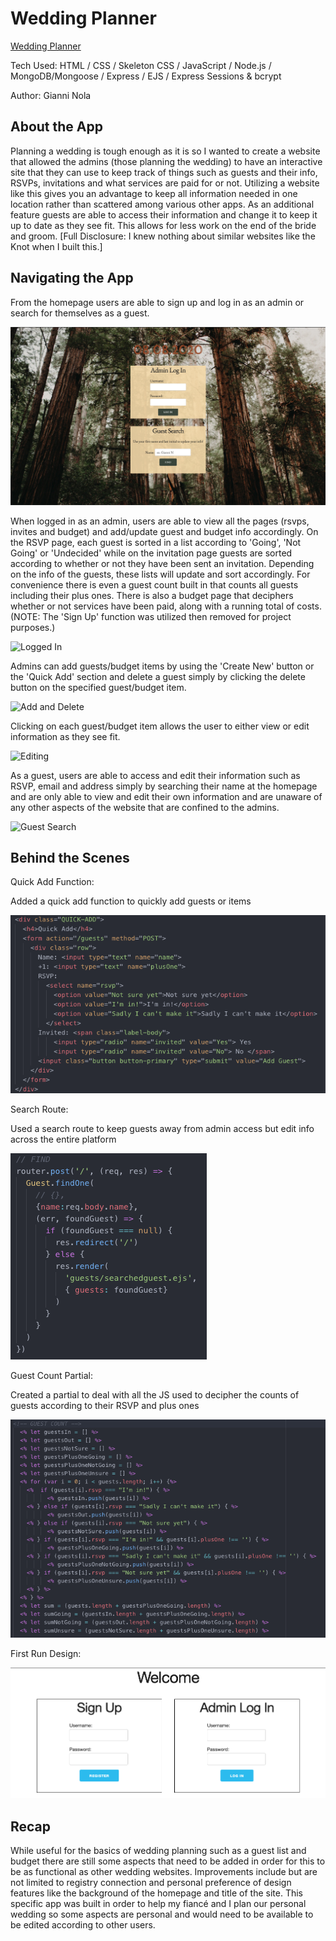 # Wedding Planner
[Wedding Planner](https://weddingguestlist.herokuapp.com/)

Tech Used: HTML / CSS / Skeleton CSS / JavaScript / Node.js / MongoDB/Mongoose / Express / EJS / Express Sessions & bcrypt

Author: Gianni Nola

## About the App
Planning a wedding is tough enough as it is so I wanted to create a website that allowed the admins (those planning the wedding) to have an interactive site that they can use to keep track of things such as guests and their info, RSVPs, invitations and what services are paid for or not. Utilizing a website like this gives you an advantage to keep all information needed in one location rather than scattered among various other apps. As an additional feature guests are able to access their information and change it to keep it up to date as they see fit. This allows for less work on the end of the bride and groom. [Full Disclosure: I knew nothing about similar websites like the Knot when I built this.]

## Navigating the App
From the homepage users are able to sign up and log in as an admin or search for themselves as a guest.

![Home](img/Home.png "Home")

When logged in as an admin, users are able to view all the pages (rsvps, invites and budget) and add/update guest and budget info accordingly. On the RSVP page, each guest is sorted in a list according to 'Going', 'Not Going' or 'Undecided' while on the invitation page guests are sorted according to whether or not they have been sent an invitation. Depending on the info of the guests, these lists will update and sort accordingly. For convenience there is even a guest count built in that counts all guests including their plus ones. There is also a budget page that deciphers whether or not services have been paid, along with a running total of costs. (NOTE: The 'Sign Up' function was utilized then removed for project purposes.)

![Logged In](img/LoggedIn.gif "Logged In")

Admins can add guests/budget items by using the 'Create New' button or the 'Quick Add' section and delete a guest simply by clicking the delete button on the specified guest/budget item.

![Add and Delete](img/AddandDelete.gif "Add and Delete")

Clicking on each guest/budget item allows the user to either view or edit information as they see fit.

![Editing](img/Edit.gif "Editing")

As a guest, users are able to access and edit their information such as RSVP, email and address simply by searching their name at the homepage and are only able to view and edit their own information and are unaware of any other aspects of the website that are confined to the admins.

![Guest Search](img/GuestSearch.gif "Guest Search")

## Behind the Scenes
Quick Add Function:

Added a quick add function to quickly add guests or items

![alt text](https://github.com/Gnola/wedding-list/blob/master/img/QuickAdd.png "Quick Add Function")


Search Route:

Used a search route to keep guests away from admin access but edit info across the entire platform

![alt text](https://github.com/Gnola/wedding-list/blob/master/img/Search.png "Search Route")


Guest Count Partial:

Created a partial to deal with all the JS used to decipher the counts of guests according to their RSVP and plus ones

![alt text](https://github.com/Gnola/wedding-list/blob/master/img/Guestcount%20Partial.png "Guest Count Partial")

First Run Design:

![alt text](https://github.com/Gnola/wedding-list/blob/master/img/OG%20Welcome.png "First Run")

## Recap
While useful for the basics of wedding planning such as a guest list and budget there are still some aspects that need to be added in order for this to be as functional as other wedding websites. Improvements include but are not limited to registry connection and personal preference of design features like the background of the homepage and title of the site. This specific app was built in order to help my fiancé and I plan our personal wedding so some aspects are personal and would need to be available to be edited according to other users.
